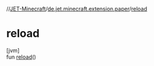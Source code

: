 //[JET-Minecraft](../../index.md)/[de.jet.minecraft.extension.paper](index.md)/[reload](reload.md)

# reload

[jvm]\
fun [reload](reload.md)()
